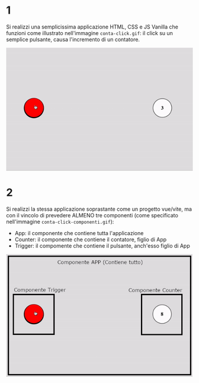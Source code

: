 # 1

Si realizzi una semplicissima applicazione HTML, CSS e JS Vanilla che funzioni come illustrato nell'immagine ```conta-click.gif```: il click su un semplice pulsante, causa l'incremento di un contatore.

![App](./conta-click.gif)

# 2

Si realizzi la stessa applicazione soprastante come un progetto vue/vite, ma con il vincolo di prevedere ALMENO tre componenti (come specificato nell'immagine ```conta-click-componenti.gif```):
- App: il componente che contiene tutta l'applicazione
- Counter: il componente che contiene il contatore, figlio di App
- Trigger: il compomente che contiene il pulsante, anch'esso figlio di App

![App](./conta-click-componenti.gif)
